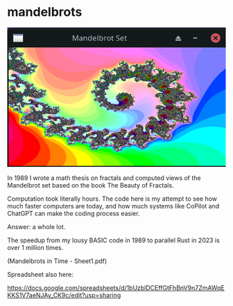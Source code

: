 # mandelbrots

![Alt text](captures/freebasic.png)

In 1989 I wrote a math thesis on fractals and computed views of the Mandelbrot set
based on the book The Beauty of Fractals.

Computation took literally hours. The code here is my attempt to see how much faster
computers are today, and how much systems like CoPilot and ChatGPT can make the coding 
process easier.

Answer: a whole lot.

The speedup from my lousy BASIC code in 1989 to parallel Rust in 2023 is over 1 million times.

(Mandelbrots in Time - Sheet1.pdf)

Spreadsheet also here:

https://docs.google.com/spreadsheets/d/1bUzblDCEffGtFhBnV9n7ZmAWqEKKS1V7aeNJAy_CK9c/edit?usp=sharing